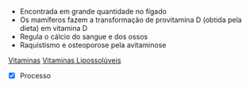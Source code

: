 * Encontrada em grande quantidade no fígado
* Os mamíferos fazem a transformação de provitamina D (obtida pela dieta) em vitamina D
* Regula o cálcio do sangue e dos ossos
* Raquistismo e osteoporose pela avitaminose

[Vitaminas](Biologia/Alimenta%C3%A7%C3%A3o/Vitaminas.md)
[Vitaminas Lipossolúveis](Vitaminas%20Lipossol%C3%BAveis.md)

- [x] Processo 

